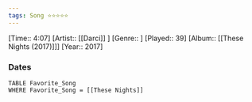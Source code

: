 ```yaml
---
tags: Song ⭐⭐⭐⭐⭐ 
---
```

[Time:: 4:07]
[Artist:: [[Darci]] ]
[Genre:: ]
[Played:: 39]
[Album:: [[These Nights (2017)]]]
[Year:: 2017]
### Dates
````dataview
TABLE Favorite_Song
WHERE Favorite_Song = [[These Nights]]
````